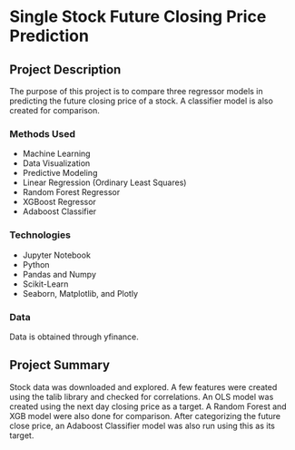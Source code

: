 # Single Stock Future Closing Price Prediction

## Project Description
The purpose of this project is to compare three regressor models in predicting the future closing price of a stock. 
A classifier model is also created for comparison.


### Methods Used

* Machine Learning
* Data Visualization
* Predictive Modeling
* Linear Regression (Ordinary Least Squares)
* Random Forest Regressor
* XGBoost Regressor
* Adaboost Classifier


### Technologies

* Jupyter Notebook
* Python
* Pandas and Numpy
* Scikit-Learn
* Seaborn, Matplotlib, and Plotly


### Data
Data is obtained through yfinance.


## Project Summary

Stock data was downloaded and explored. A few features were created using the talib library and checked for correlations. 
An OLS model was created using the next day closing price as a target. A Random Forest and XGB model were also done
for comparison. After categorizing the future close price, an Adaboost Classifier model was also run using this 
as its target.
